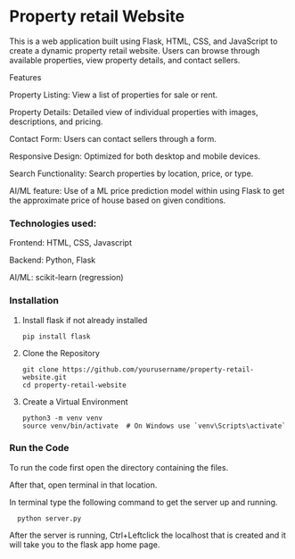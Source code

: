 # Property retail Website
This is a web application built using Flask, HTML, CSS, and JavaScript to create a dynamic property retail website. Users can browse through available properties, view property details, and contact sellers.

Features

  Property Listing: View a list of properties for sale or rent.

  Property Details: Detailed view of individual properties with images, descriptions, and pricing.

  Contact Form: Users can contact sellers through a form.

  Responsive Design: Optimized for both desktop and mobile devices.

  Search Functionality: Search properties by location, price, or type.

  AI/ML feature: Use of a ML price prediction model within using Flask to get the approximate price of house based on given                   conditions.

### Technologies used: 

Frontend: HTML, CSS, Javascript

Backend: Python, Flask

AI/ML: scikit-learn (regression)

### Installation

1. Install flask if not already installed

       pip install flask

1. Clone the Repository

       git clone https://github.com/yourusername/property-retail-website.git
       cd property-retail-website

2. Create a Virtual Environment

       python3 -m venv venv
       source venv/bin/activate  # On Windows use `venv\Scripts\activate`
   
### Run the Code

To run the code first open the directory containing the files.

After that, open terminal in that location.

In terminal type the following command to get the server up and running.
      
      python server.py

After the server is running, Ctrl+Leftclick the localhost that is created and it will take you to the flask app home page.
       
